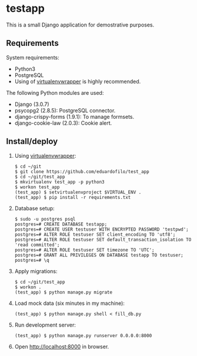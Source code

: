 # testapp

This is a small Django application for demostrative purposes.

## Requirements

System requirements:

* Python3
* PostgreSQL
* Using of [virtualenvwrapper](https://apuntes.eduardofilo.es/desarrollo/python.html#instalacion_1) is highly recommended.

The following Python modules are used:

* Django (3.0.7)
* psycopg2 (2.8.5): PostgreSQL connector.
* django-crispy-forms (1.9.1): To manage formsets.
* django-cookie-law (2.0.3): Cookie alert.

## Install/deploy

1. Using [virtualenvwrapper](https://apuntes.eduardofilo.es/desarrollo/python.html#instalacion_1):

    ```
    $ cd ~/git
    $ git clone https://github.com/eduardofilo/test_app
    $ cd ~/git/test_app
    $ mkvirtualenv test_app -p python3
    $ workon test_app
    (test_app) $ setvirtualenvproject $VIRTUAL_ENV .
    (test_app) $ pip install -r requirements.txt
    ```

2. Database setup:

    ```
    $ sudo -u postgres psql
    postgres=# CREATE DATABASE testapp;
    postgres=# CREATE USER testuser WITH ENCRYPTED PASSWORD 'testpwd';
    postgres=# ALTER ROLE testuser SET client_encoding TO 'utf8';
    postgres=# ALTER ROLE testuser SET default_transaction_isolation TO 'read committed';
    postgres=# ALTER ROLE testuser SET timezone TO 'UTC';
    postgres=# GRANT ALL PRIVILEGES ON DATABASE testapp TO testuser;
    postgres=# \q
    ```

3. Apply migrations:

    ```
    $ cd ~/git/test_app
    $ workon .
    (test_app) $ python manage.py migrate
    ```

4. Load mock data (six minutes in my machine):

    ```
    (test_app) $ python manage.py shell < fill_db.py
    ```

5. Run development server:

    ```
    (test_app) $ python manage.py runserver 0.0.0.0:8000
    ```

6. Open [http://localhost:8000](http://localhost:8000) in browser.
